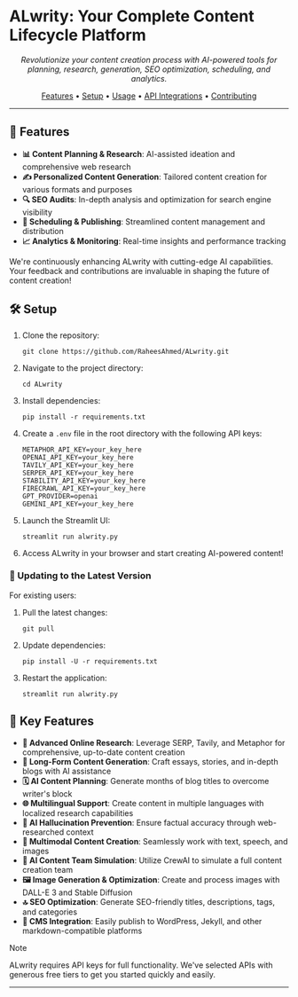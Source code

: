 # ALwrity: Your Complete Content Lifecycle Platform


<p align="center">
  <em>Revolutionize your content creation process with AI-powered tools for planning, research, generation, SEO optimization, scheduling, and analytics.</em>
</p>

<p align="center">
  <a href="#features">Features</a> •
  <a href="#setup">Setup</a> •
  <a href="#usage">Usage</a> •
  <a href="#api-integrations">API Integrations</a> •
  <a href="#contributing">Contributing</a>
</p>

---

## 🚀 Features

- **📊 Content Planning & Research**: AI-assisted ideation and comprehensive web research
- **✍️ Personalized Content Generation**: Tailored content creation for various formats and purposes
- **🔍 SEO Audits**: In-depth analysis and optimization for search engine visibility
- **📅 Scheduling & Publishing**: Streamlined content management and distribution
- **📈 Analytics & Monitoring**: Real-time insights and performance tracking

We're continuously enhancing ALwrity with cutting-edge AI capabilities. Your feedback and contributions are invaluable in shaping the future of content creation!

## 🛠 Setup

1. Clone the repository:
   ```
   git clone https://github.com/RaheesAhmed/ALwrity.git
   ```

2. Navigate to the project directory:
   ```
   cd ALwrity
   ```

3. Install dependencies:
   ```
   pip install -r requirements.txt
   ```

4. Create a `.env` file in the root directory with the following API keys:
   ```
   METAPHOR_API_KEY=your_key_here
   OPENAI_API_KEY=your_key_here
   TAVILY_API_KEY=your_key_here
   SERPER_API_KEY=your_key_here
   STABILITY_API_KEY=your_key_here
   FIRECRAWL_API_KEY=your_key_here
   GPT_PROVIDER=openai
   GEMINI_API_KEY=your_key_here
   ```

5. Launch the Streamlit UI:
   ```
   streamlit run alwrity.py
   ```

6. Access ALwrity in your browser and start creating AI-powered content!

### 🔄 Updating to the Latest Version

For existing users:

1. Pull the latest changes:
   ```
   git pull
   ```

2. Update dependencies:
   ```
   pip install -U -r requirements.txt
   ```

3. Restart the application:
   ```
   streamlit run alwrity.py
   ```

## 🌟 Key Features

- **🔎 Advanced Online Research**: Leverage SERP, Tavily, and Metaphor for comprehensive, up-to-date content creation
- **📝 Long-Form Content Generation**: Craft essays, stories, and in-depth blogs with AI assistance
- **🗓 AI Content Planning**: Generate months of blog titles to overcome writer's block
- **🌐 Multilingual Support**: Create content in multiple languages with localized research capabilities
- **🧠 AI Hallucination Prevention**: Ensure factual accuracy through web-researched context
- **🎨 Multimodal Content Creation**: Seamlessly work with text, speech, and images
- **👥 AI Content Team Simulation**: Utilize CrewAI to simulate a full content creation team
- **🖼 Image Generation & Optimization**: Create and process images with DALL-E 3 and Stable Diffusion
- **🔝 SEO Optimization**: Generate SEO-friendly titles, descriptions, tags, and categories
- **🔌 CMS Integration**: Easily publish to WordPress, Jekyll, and other markdown-compatible platforms

> [!NOTE]
> <p>ALwrity requires API keys for full functionality. We've selected APIs with generous free tiers to get you started quickly and easily.</p>

---

